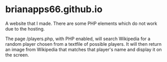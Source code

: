 # brianapps66.github.io

A website that I made. There are some PHP elements which do not work due to the hosting.

The page /players.php, with PHP enabled, will search Wikipedia for a random player chosen from a textfile of possible players. It will then return an image from Wikipedia that matches that player's name and display it on the screen.
